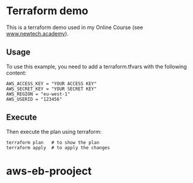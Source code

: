 # Terraform demo
This is a terraform demo used in my Online Course (see www.newtech.academy).

## Usage
To use this example, you need to add a terraform.tfvars with the following content:
```
AWS_ACCESS_KEY = "YOUR ACCESS KEY"
AWS_SECRET_KEY = "YOUR SECRET KEY"
AWS_REGION = "eu-west-1"
AWS_USERID = "123456"
```
## Execute
Then execute the plan using terraform:
```
terraform plan   # to show the plan
terraform apply  # to apply the changes
```
# aws-eb-prooject
